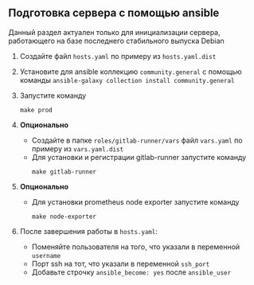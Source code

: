 ## Подготовка сервера с помощью ansible

Данный раздел актуален только для инициализации сервера, работающего на базе последнего стабильного выпуска Debian

1. Создайте файл `hosts.yaml` по примеру из `hosts.yaml.dist`
2. Установите для ansible коллекцию `community.general` с помощью команды `ansible-galaxy collection install community.general`
3. Запустите команду 
    ```shell script
    make prod
    ```
4. **Опционально**
   * Создайте в папке `roles/gitlab-runner/vars` файл `vars.yaml` по примеру из `vars.yaml.dist`
   * Для установки и регистрации gitlab-runner запустите команду
      ```shell script
      make gitlab-runner
      ```

5. **Опционально**  
   * Для установки prometheus node exporter запустите команду
     ```shell script
     make node-exporter
     ```

6. После завершения работы в `hosts.yaml`:
   * Поменяйте пользователя на того, что указали в переменной `username`
   * Порт ssh на тот, что указали в переменной `ssh_port`
   * Добавьте строчку `ansible_become: yes` после `ansible_user`
